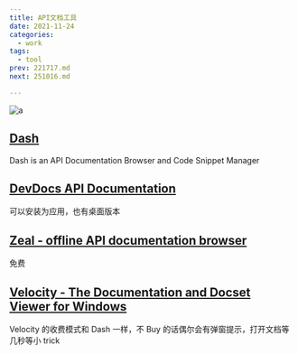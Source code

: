 ```yaml
---
title: API文档工具
date: 2021-11-24
categories:
  - work
tags:
  - tool
prev: 221717.md
next: 251016.md

---
```


![a](https://cdn.jsdelivr.net/gh/qbmzc/images/2021/202111241118511.png)

<!-- more -->

## [Dash](https://kapeli.com/dash)

Dash is an API Documentation Browser and Code Snippet Manager

## [DevDocs API Documentation](https://link.zhihu.com/?target=http%3A//devdocs.io/offline)

可以安装为应用，也有桌面版本

## [Zeal - offline API documentation browser](https://link.zhihu.com/?target=http%3A//zealdocs.org/)

免费

## [Velocity - The Documentation and Docset Viewer for Windows](https://link.zhihu.com/?target=http%3A//velocity.silverlakesoftware.com/)

Velocity 的收费模式和 Dash 一样，不 Buy 的话偶尔会有弹窗提示，打开文档等几秒等小 trick